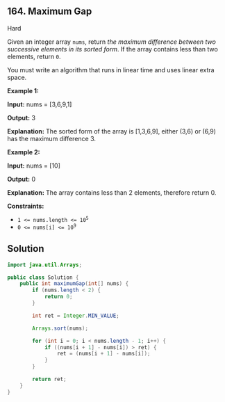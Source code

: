 ## 164\. Maximum Gap

Hard

Given an integer array `nums`, return _the maximum difference between two successive elements in its sorted form_. If the array contains less than two elements, return `0`.

You must write an algorithm that runs in linear time and uses linear extra space.

**Example 1:**

**Input:** nums = [3,6,9,1]

**Output:** 3

**Explanation:** The sorted form of the array is [1,3,6,9], either (3,6) or (6,9) has the maximum difference 3. 

**Example 2:**

**Input:** nums = [10]

**Output:** 0

**Explanation:** The array contains less than 2 elements, therefore return 0. 

**Constraints:**

*   <code>1 <= nums.length <= 10<sup>5</sup></code>
*   <code>0 <= nums[i] <= 10<sup>9</sup></code>

## Solution

```java
import java.util.Arrays;

public class Solution {
    public int maximumGap(int[] nums) {
        if (nums.length < 2) {
            return 0;
        }

        int ret = Integer.MIN_VALUE;

        Arrays.sort(nums);

        for (int i = 0; i < nums.length - 1; i++) {
            if ((nums[i + 1] - nums[i]) > ret) {
                ret = (nums[i + 1] - nums[i]);
            }
        }

        return ret;
    }
}
```